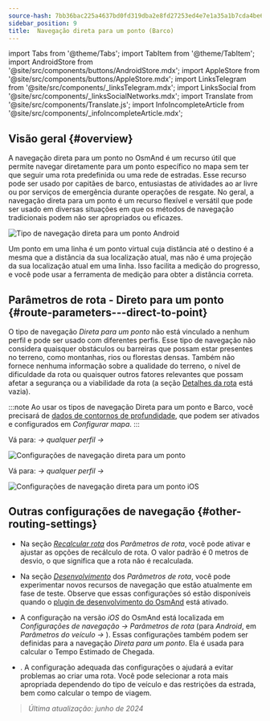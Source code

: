 ```yaml
---
source-hash: 7bb36bac225a4637bd0fd319dba2e8fd27253ed4e7e1a35a1b7cda4be6a24614
sidebar_position: 9
title:  Navegação direta para um ponto (Barco)
---
```

import Tabs from '@theme/Tabs';
import TabItem from '@theme/TabItem';
import AndroidStore from '@site/src/components/buttons/AndroidStore.mdx';
import AppleStore from '@site/src/components/buttons/AppleStore.mdx';
import LinksTelegram from '@site/src/components/_linksTelegram.mdx';
import LinksSocial from '@site/src/components/_linksSocialNetworks.mdx';
import Translate from '@site/src/components/Translate.js';
import InfoIncompleteArticle from '@site/src/components/_infoIncompleteArticle.mdx';



## Visão geral {#overview}

A navegação direta para um ponto no OsmAnd é um recurso útil que permite navegar diretamente para um ponto específico no mapa sem ter que seguir uma rota predefinida ou uma rede de estradas. Esse recurso pode ser usado por capitães de barco, entusiastas de atividades ao ar livre ou por serviços de emergência durante operações de resgate. No geral, a navegação direta para um ponto é um recurso flexível e versátil que pode ser usado em diversas situações em que os métodos de navegação tradicionais podem não ser apropriados ou eficazes.

![Tipo de navegação direta para um ponto Android](@site/static/img/navigation/boat/direct_navigation_type_android.png)

Um ponto em uma linha é um ponto virtual cuja distância até o destino é a mesma que a distância da sua localização atual, mas não é uma projeção da sua localização atual em uma linha. Isso facilita a medição do progresso, e você pode usar a ferramenta de medição para obter a distância correta.


## Parâmetros de rota - Direto para um ponto {#route-parameters---direct-to-point}

O tipo de navegação *Direta para um ponto* não está vinculado a nenhum perfil e pode ser usado com diferentes perfis.
Esse tipo de navegação não considera quaisquer obstáculos ou barreiras que possam estar presentes no terreno, como montanhas, rios ou florestas densas. Também não fornece nenhuma informação sobre a qualidade do terreno, o nível de dificuldade da rota ou quaisquer outros fatores relevantes que possam afetar a segurança ou a viabilidade da rota (a seção [Detalhes da rota](../setup/route-details.md) está vazia).

:::note
Ao usar os tipos de navegação Direta para um ponto e Barco, você precisará de [dados de contornos de profundidade](../../plugins/nautical-charts.md#nautical-map-style), que podem ser ativados e configurados em *Configurar mapa*.
:::

<Tabs groupId="operating-systems" queryString="current-os">

<TabItem value="android" label="Android">

Vá para: *<Translate android="true" ids="shared_string_menu,shared_string_settings"/> → qualquer perfil → <Translate android="true" ids="routing_settings_2,nav_type_hint"/>*

![Configurações de navegação direta para um ponto](@site/static/img/navigation/routing/direct_to_point_routing_3_andr.png)

</TabItem>

<TabItem value="ios" label="iOS">

Vá para: *<Translate android="true" ids="shared_string_menu,shared_string_settings"/> → qualquer perfil → <Translate android="true" ids="routing_settings_2,nav_type_hint"/>*

![Configurações de navegação direta para um ponto iOS](@site/static/img/navigation/routing/direct_to_point_ios.png)

</TabItem>

</Tabs>


## Outras configurações de navegação {#other-routing-settings}

- Na seção [*Recalcular rota*](../../navigation/guidance/navigation-settings.md#recalculate-route) dos *Parâmetros de rota*, você pode ativar e ajustar as opções de recálculo de rota. O valor padrão é 0 metros de desvio, o que significa que a rota não é recalculada.

- Na seção [*Desenvolvimento*](../guidance/navigation-settings.md#development-settings) dos *Parâmetros de rota*, você pode experimentar novos recursos de navegação que estão atualmente em fase de teste. Observe que essas configurações só estão disponíveis quando o [plugin de desenvolvimento do OsmAnd](../../plugins/development.md) está ativado.

- A configuração *[<Translate ios="true" ids="road_speeds"/>](../guidance/navigation-settings.md#road-speeds)* na versão *iOS* do OsmAnd está localizada em *Configurações de navegação → Parâmetros de rota* (para *Android*, em *Parâmetros do veículo → [<Translate android="true" ids="default_speed_setting_title"/>](../guidance/navigation-settings.md#default-speed--road-speeds)*). Essas configurações também podem ser definidas para a navegação *Direta para um ponto*. Ela é usada para calcular o Tempo Estimado de Chegada.

- *[<Translate ios="true" ids="vehicle_parameters"/>](../guidance/navigation-settings.md#vehicle-parameters)*. A configuração adequada das configurações o ajudará a evitar problemas ao criar uma rota. Você pode selecionar a rota mais apropriada dependendo do tipo de veículo e das restrições da estrada, bem como calcular o tempo de viagem.

> *Última atualização: junho de 2024*